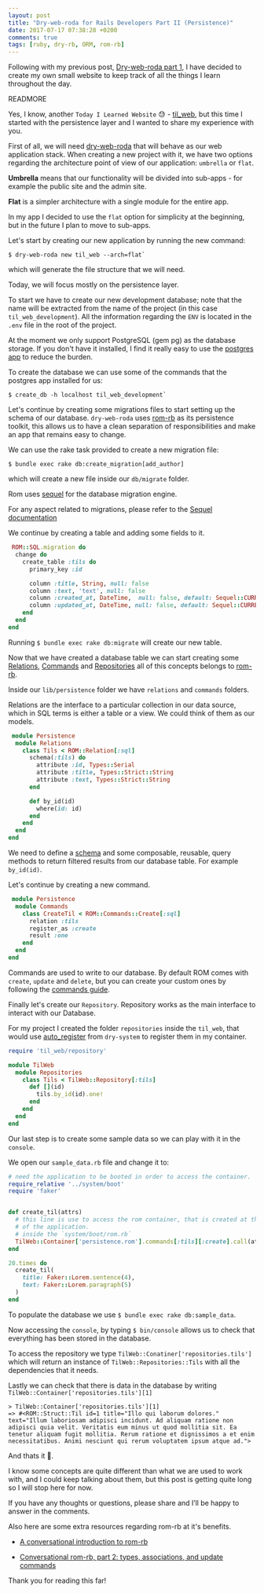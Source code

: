 ```yaml
---
layout: post
title: "Dry-web-roda for Rails Developers Part II (Persistence)"
date: 2017-07-17 07:38:28 +0200
comments: true
tags: [ruby, dry-rb, ORM, rom-rb]
---
```


Following with my previous post, [Dry-web-roda part 1](http://gustavocaso.github.io/2017/05/dry-web-roda-for-rails-developers_part_i/), I have decided to create my own small website to keep track of all the things I learn throughout the day.

READMORE

Yes, I know, another `Today I Learned Website` 😓 - [til_web](https://github.com/GustavoCaso/til_web), but this time I started with the persistence layer and I wanted to share my experience with you.

First of all, we will need [dry-web-roda](https://github.com/dry-rb/dry-web-roda) that will behave as our web application stack. When creating a new project with it, we have two options regarding the architecture point of view of our application: `umbrella` or `flat`.

**Umbrella** means that our functionality will be divided into sub-apps - for example the public site and the admin site.

**Flat** is a simpler architecture with a single module for the entire app.

In my app I decided to use the `flat` option for simplicity at the beginning, but in the future I plan to move to sub-apps.


Let's start by creating our new application by running the new command:

```
$ dry-web-roda new til_web --arch=flat`
```

which will generate the file structure that we will need.

Today, we will focus mostly on the persistence layer.

To start we have to create our new development database; note that the name will be extracted from the name of the project (in this case `til_web_development`). All the information regarding the `ENV` is located in the `.env` file in the root of the project.

At the moment we only support PostgreSQL (gem pg) as the database storage. If you don't have it installed, I find it really easy to use the [postgres app](https://postgresapp.com/) to reduce the burden.

To create the database we can use some of the commands that the postgres app installed for us:

```
$ create_db -h localhost til_web_development`
```

Let's continue by creating some migrations files to start setting up the schema of our database. `dry-web-roda` uses [rom-rb](http://rom-rb.org/) as its persistence toolkit, this allows us to have a clean separation of responsibilities and make an app that remains easy to change.

We can use the rake task provided to create a new migration file:

`$ bundle exec rake db:create_migration[add_author]`

which will create a new file inside our `db/migrate` folder.

Rom uses [sequel](https://github.com/jeremyevans/sequel) for the database migration engine.

For any aspect related to migrations, please refer to the [Sequel documentation](http://sequel.jeremyevans.net/rdoc/files/doc/schema_modification_rdoc.html)

We continue by creating a table and adding some fields to it.

```ruby
 ROM::SQL.migration do
  change do
    create_table :tils do
      primary_key :id

      column :title, String, null: false
      column :text, 'text', null: false
      column :created_at, DateTime,  null: false, default: Sequel::CURRENT_TIMESTAMP
      column :updated_at, DateTime, null: false, default: Sequel::CURRENT_TIMESTAMP
    end
  end
end
```

Running `$ bundle exec rake db:migrate` will create our new table.

Now that we have created a database table we can start creating some [Relations](http://rom-rb.org/learn/sql/relations/), [Commands](http://rom-rb.org/learn/sql/commands/) and [Repositories](http://rom-rb.org/learn/repositories/quick-start/) all of this concepts belongs to [rom-rb](http://rom-rb.org/).

Inside our `lib/persistence` folder we have `relations` and `commands` folders.

Relations are the interface to a particular collection in our data source, which in SQL terms is either a table or a view. We could think of them as our models.

```ruby
 module Persistence
  module Relations
    class Tils < ROM::Relation[:sql]
      schema(:tils) do
        attribute :id, Types::Serial
        attribute :title, Types::Strict::String
        attribute :text, Types::Strict::String
      end

      def by_id(id)
        where(id: id)
      end
    end
  end
end
```

We need to define a [schema](http://rom-rb.org/learn/core/schemas/) and some composable, reusable, query methods to return filtered results from our database table. For example `by_id(id)`.

Let's continue by creating a new command.

```ruby
 module Persistence
  module Commands
    class CreateTil < ROM::Commands::Create[:sql]
      relation :tils
      register_as :create
      result :one
    end
  end
end
```

Commands are used to write to our database. By default ROM comes with `create`, `update` and `delete`, but you can create your custom ones by following the [commands guide](http://rom-rb.org/learn/advanced/commands/).

Finally let's create our `Repository`. Repository works as the main interface to interact with our Database.

For my project I created the folder `repositories` inside the `til_web`, that would use [auto_register](http://dry-rb.org/gems/dry-system/container/) from `dry-system` to register them in my container.

```ruby
require 'til_web/repository'

module TilWeb
  module Repositories
    class Tils < TilWeb::Repository[:tils]
      def [](id)
        tils.by_id(id).one!
      end
    end
  end
end
```

Our last step is to create some sample data so we can play with it in the `console`.

We open our `sample_data.rb` file and change it to:

```ruby
# need the application to be booted in order to access the container.
require_relative '../system/boot'
require 'faker'


def create_til(attrs)
  # this line is use to access the rom container, that is created at the booting process
  # of the application.
  # inside the `system/boot/rom.rb`
  TilWeb::Container['persistence.rom'].commands[:tils][:create].call(attrs)
end

20.times do
  create_til(
    title: Faker::Lorem.sentence(4),
    text: Faker::Lorem.paragraph(5)
  )
end
```

To populate the database we use `$ bundle exec rake db:sample_data`.

Now accessing the `console`, by typing `$ bin/console` allows us to check that everything has been stored in the database.

To access the repository we type `TilWeb::Conatiner['repositories.tils']` which will return an instance of `TilWeb::Repositories::Tils` with all the dependencies that it needs.

Lastly we can check that there is data in the database by writing `TilWeb::Container['repositories.tils'][1]`

```
> TilWeb::Container['repositories.tils'][1]
=> #<ROM::Struct::Til id=1 title="Illo qui laborum dolores." text="Illum laboriosam adipisci incidunt. Ad aliquam ratione non adipisci quia velit. Veritatis eum minus ut quod mollitia sit. Ea tenetur aliquam fugit mollitia. Rerum ratione et dignissimos a et enim necessitatibus. Animi nesciunt qui rerum voluptatem ipsum atque ad.">
```

And thats it 🎉.

I know some concepts are quite different than what we are used to work with, and I could keep talking about them, but this post is getting quite long so I will stop here for now.

If you have any thoughts or questions, please share and I’ll be happy to answer in the comments.

Also here are some extra resources regarding rom-rb at it's benefits.

* [A conversational introduction to rom-rb](https://www.icelab.com.au/notes/a-conversational-introduction-to-rom-rb)

* [Conversational rom-rb, part 2: types, associations, and update commands](https://www.icelab.com.au/notes/conversational-rom-rb-part-2-types-associations-and-update-commands)

Thank you for reading this far!
